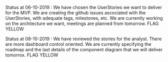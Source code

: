 Status at 06-10-2019 : 
We have chosen the UserStories we want to deliver for the MVP.
We are creating the github issues ascociated with the UserStories, with adequate tags, milestones, etc.
We are currently working on the architecture we want, meetings are planned from tomorrow.
FLAG YELLOW


Status at 08-10-2019 :
We have reviewed the stories for the analyst. There are more dashboard control oriented. We are currently specifying the roadmap and the last details of the component diagram that we will deliver tomorrox. 
FLAG YELLOW
